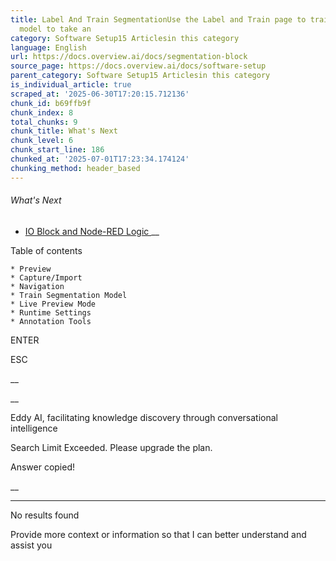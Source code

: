 ```yaml
---
title: Label And Train SegmentationUse the Label and Train page to train a deep-learning
  model to take an
category: Software Setup15 Articlesin this category
language: English
url: https://docs.overview.ai/docs/segmentation-block
source_page: https://docs.overview.ai/docs/software-setup
parent_category: Software Setup15 Articlesin this category
is_individual_article: true
scraped_at: '2025-06-30T17:20:15.712136'
chunk_id: b69ffb9f
chunk_index: 8
total_chunks: 9
chunk_title: What's Next
chunk_level: 6
chunk_start_line: 186
chunked_at: '2025-07-01T17:23:34.174124'
chunking_method: header_based
---
```


###### What's Next

  * [ IO Block and Node-RED Logic ](/docs/io-and-node-red-logic) __



Table of contents

    * Preview 
    * Capture/Import 
    * Navigation 
    * Train Segmentation Model 
    * Live Preview Mode 
    * Runtime Settings 
    * Annotation Tools 



ENTER

ESC

 __

__

Eddy AI, facilitating knowledge discovery through conversational intelligence

Search Limit Exceeded. Please upgrade the plan.

Answer copied\!

__

__ __

No results found

Provide more context or information so that I can better understand and assist you
